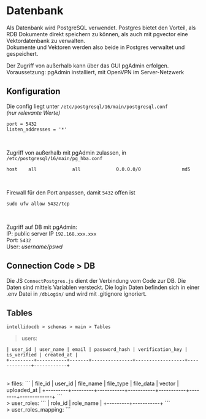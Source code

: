 # Datenbank

Als Datenbank wird PostgreSQL verwendet. Postgres bietet den Vorteil, als RDB Dokumente direkt speichern zu können, als auch
mit pgvector eine Vektordatenbank zu verwalten. <br>
Dokumente und Vektoren werden also beide in Postgres verwaltet und gespeichert. <br>

Der Zugriff von außerhalb kann über das GUI pgAdmin erfolgen.<br>
Voraussetzung: pgAdmin installiert, mit OpenVPN im Server-Netzwerk

## Konfiguration

Die config liegt unter `/etc/postgresql/16/main/postgresql.conf` <br>
_(nur relevante Werte)_
```
port = 5432
listen_addresses = '*'
```
<br>

Zugriff von außerhalb mit pgAdmin zulassen, in `/etc/postgresql/16/main/pg_hba.conf`
```
host    all             all             0.0.0.0/0               md5 
```
<br>

Firewall für den Port anpassen, damit `5432` offen ist
```
sudo ufw allow 5432/tcp
```
<br>

Zugriff auf DB mit pgAdmin:<br>
IP: public server IP `192.168.xxx.xxx`<br>
Port: `5432`<br>
User: _username/pswd_<br>

## Connection Code > DB

Die JS `ConnectPostgres.js` dient der Verbindung vom Code zur DB. Die Daten sind mittels Variablen versteckt. Die login Daten befinden sich in einer .env Datei in `/dbLogin/` und wird mit .gitignore ignoriert.

## Tables

`intellidocdb > schemas > main > Tables`<br>
> users:
```
| user_id | user_name | email | password_hash | verification_key | is_verified | created_at |
+---------+-----------+-------+---------------+------------------+-------------+------------+
```
<br>
> files:
```
| file_id | user_id | file_name | file_type | file_data | vector | uploaded_at |
+---------+---------+-----------+-----------+-----------+--------+-------------+
```
<br>
> user_roles:
```
| role_id | role_name |
+---------+-----------+
```
<br>
> user_roles_mapping:
```

```